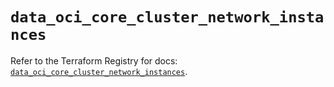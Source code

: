 # `data_oci_core_cluster_network_instances`

Refer to the Terraform Registry for docs: [`data_oci_core_cluster_network_instances`](https://registry.terraform.io/providers/hashicorp/oci/7.19.0/docs/data-sources/core_cluster_network_instances).
